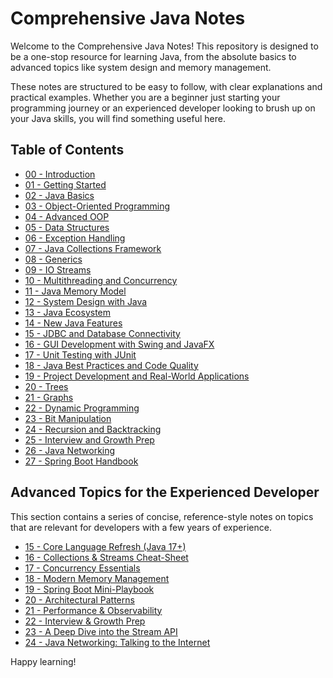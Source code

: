 # Comprehensive Java Notes

Welcome to the Comprehensive Java Notes! This repository is designed to be a one-stop resource for learning Java, from the absolute basics to advanced topics like system design and memory management.

These notes are structured to be easy to follow, with clear explanations and practical examples. Whether you are a beginner just starting your programming journey or an experienced developer looking to brush up on your Java skills, you will find something useful here.

## Table of Contents

*   [00 - Introduction](./00-Introduction/README.md)
*   [01 - Getting Started](./01-Getting-Started/README.md)
*   [02 - Java Basics](./02-Java-Basics/README.md)
*   [03 - Object-Oriented Programming](./03-Object-Oriented-Programming/README.md)
*   [04 - Advanced OOP](./04-Advanced-OOP/README.md)
*   [05 - Data Structures](./05-Data-Structures/README.md)
*   [06 - Exception Handling](./06-Exception-Handling/README.md)
*   [07 - Java Collections Framework](./07-Java-Collections-Framework/README.md)
*   [08 - Generics](./08-Generics/README.md)
*   [09 - IO Streams](./09-IO-Streams/README.md)
*   [10 - Multithreading and Concurrency](./10-Multithreading-and-Concurrency/README.md)
*   [11 - Java Memory Model](./11-Java-Memory-Model/README.md)
*   [12 - System Design with Java](./12-System-Design-with-Java/README.md)
*   [13 - Java Ecosystem](./13-Java-Ecosystem/README.md)
*   [14 - New Java Features](./14-New-Java-Features/README.md)
*   [15 - JDBC and Database Connectivity](./15-JDBC/README.md)
*   [16 - GUI Development with Swing and JavaFX](./16-GUI/README.md)
*   [17 - Unit Testing with JUnit](./17-Unit-Testing/README.md)
*   [18 - Java Best Practices and Code Quality](./18-Best-Practices/README.md)
*   [19 - Project Development and Real-World Applications](./19-Project-Development/README.md)
*   [20 - Trees](./20-Trees/README.md)
*   [21 - Graphs](./21-Graphs/README.md)
*   [22 - Dynamic Programming](./22-Dynamic-Programming/README.md)
*   [23 - Bit Manipulation](./23-Bit-Manipulation/README.md)
*   [24 - Recursion and Backtracking](./24-Recursion-and-Backtracking/README.md)
*   [25 - Interview and Growth Prep](./25-Interview-and-Growth-Prep/README.md)
*   [26 - Java Networking](./26-Java-Networking/README.md)
*   [27 - Spring Boot Handbook](./spring_boot_handbook.md)


## Advanced Topics for the Experienced Developer

This section contains a series of concise, reference-style notes on topics that are relevant for developers with a few years of experience.

*   [15 - Core Language Refresh (Java 17+)](./15-core-language-refresh.md)
*   [16 - Collections & Streams Cheat-Sheet](./16-collections-and-streams.md)
*   [17 - Concurrency Essentials](./17-concurrency-essentials.md)
*   [18 - Modern Memory Management](./18-modern-memory-management.md)
*   [19 - Spring Boot Mini-Playbook](./19-spring-boot-playbook.md)
*   [20 - Architectural Patterns](./20-architectural-patterns.md)
*   [21 - Performance & Observability](./21-performance-and-observability.md)
*   [22 - Interview & Growth Prep](./22-interview-and-growth-prep.md)
*   [23 - A Deep Dive into the Stream API](./23-stream-api-deep-dive.md)
*   [24 - Java Networking: Talking to the Internet](./24-java-networking.md)

Happy learning!

